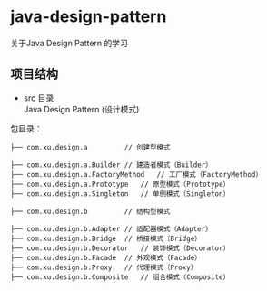 # java-design-pattern
关于Java Design Pattern 的学习

## 项目结构
- src 目录<br>
Java Design Pattern (设计模式) <br>

包目录：

    ├── com.xu.design.a	        // 创建型模式
    
    ├── com.xu.design.a.Builder	// 建造者模式（Builder）
	├── com.xu.design.a.FactoryMethod	// 工厂模式（FactoryMethod）
	├── com.xu.design.a.Prototype	// 原型模式（Prototype）
	├── com.xu.design.a.Singleton	// 单例模式（Singleton）

    ├── com.xu.design.b	        // 结构型模式
    
    ├── com.xu.design.b.Adapter	// 适配器模式（Adapter）
	├── com.xu.design.b.Bridge	// 桥接模式（Bridge）
	├── com.xu.design.b.Decorator	// 装饰模式（Decorator）
	├── com.xu.design.b.Facade	// 外观模式（Facade）
	├── com.xu.design.b.Proxy	// 代理模式（Proxy）
	├── com.xu.design.b.Composite	// 组合模式（Composite）
	

